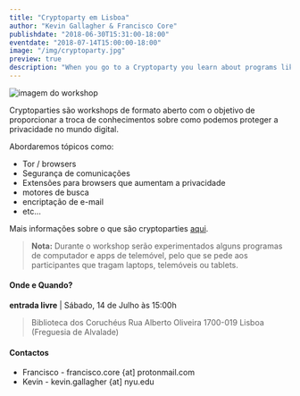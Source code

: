 ```yaml
---
title: "Cryptoparty em Lisboa"
author: "Kevin Gallagher & Francisco Core"
publishdate: "2018-06-30T15:31:00-18:00"
eventdate: "2018-07-14T15:00:00-18:00"
image: "/img/cryptoparty.jpg"
preview: true
description: "When you go to a Cryptoparty you learn about programs like GPG which allow you to send secure, encrypted messages using an ingenious system of key exchanges. You can also learn about secure messaging, anonymous web browsing and general tips for a safer web experience."
---
```


![imagem do workshop](/img/cryptoparty.jpg)

Cryptoparties são workshops de formato aberto com o objetivo de proporcionar a troca de conhecimentos sobre como podemos proteger a privacidade no mundo digital.

Abordaremos tópicos como:
 * Tor / browsers
 * Segurança de comunicações
 * Extensões para browsers que aumentam a privacidade
 * motores de busca
 * encriptação de e-mail
 * etc...

Mais informações sobre o que são cryptoparties [aqui](https://www.cryptoparty.in/).


> **Nota:** Durante o workshop serão experimentados alguns programas de computador e apps de telemóvel, pelo que se pede aos participantes que tragam laptops, telemóveis ou tablets.


#### Onde e Quando?

**entrada livre** |
Sábado, 14 de Julho às 15:00h

> Biblioteca dos Coruchéus
Rua Alberto Oliveira
1700-019 Lisboa
(Freguesia de Alvalade)

#### Contactos

* Francisco -  francisco.core {at] protonmail.com
* Kevin - kevin.gallagher {at] nyu.edu
